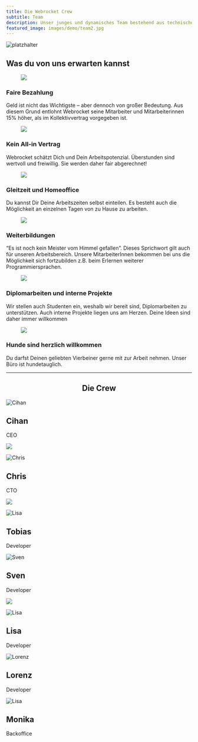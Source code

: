 ```yaml
---
title: Die Webrocket Crew
subtitle: Team
description: Unser junges und dynamisches Team bestehend aus technischen Masterminds und Analyse-Experten im Detail.
featured_image: images/demo/team2.jpg
---
```


![platzhalter](images/team/office.jpg)

## Was du von uns erwarten kannst

<div class="custom-cards">
  <article class="custom-card">
      <figure class="custom-card-thumb">
        <img src="images/jobs/Illu_faireBezahlung-150x150.png" />
      </figure>
      <div class="custom-card-content">
        <h3 class="custom-card-title">Faire Bezahlung</h3>
        <p class="custom-card-excerpt">Geld ist nicht das Wichtigste – aber dennoch von großer Bedeutung. Aus diesem Grund entlohnt Webrocket seine Mitarbeiter und Mitarbeiterinnen 15% höher, als im Kollektivvertrag vorgegeben ist.</p>
      </div>
  </article>
  <article class="custom-card">
    <figure class="custom-card-thumb">
      <img src="images/jobs/Illu_AllIn-150x150.png" />
    </figure>
    <div class="custom-card-content">
      <h3 class="custom-card-title">Kein All-in Vertrag</h3>
      <p class="custom-card-excerpt">Webrocket schätzt Dich und Dein Arbeitspotenzial. Überstunden sind wertvoll und freiwillig. Sie werden daher fair abgerechnet!</p>
    </div>
  </article>
  <article class="custom-card">
    <figure class="custom-card-thumb">
      <img src="images/jobs/Illu_Gleitzeit_HomeOffice-150x150.png" />
    </figure>
    <div class="custom-card-content">
      <h3 class="custom-card-title">Gleitzeit und Homeoffice</h3>
      <p class="custom-card-excerpt">Du kannst Dir Deine Arbeitszeiten selbst einteilen. Es besteht auch die Möglichkeit an einzelnen Tagen von zu Hause zu arbeiten.</p>
    </div>
  </article>
</div>
<div class="custom-cards">
  <article class="custom-card">
      <figure class="custom-card-thumb">
        <img src="images/team/Illu_Weiterbildung_CaseConflict-150x150.png" />
      </figure>
      <div class="custom-card-content">
        <h3 class="custom-card-title">Weiterbildungen</h3>
        <p class="custom-card-excerpt">“Es ist noch kein Meister vom Himmel gefallen”. Dieses Sprichwort gilt auch für unseren Arbeitsbereich. Unsere MitarbeiterInnen bekommen bei uns die Möglichkeit sich fortzubilden z.B. beim Erlernen weiterer Programmiersprachen.</p>
      </div>
  </article>
  <article class="custom-card">
    <figure class="custom-card-thumb">
      <img src="images/team/Illu_diplomepraktikaect-150x150.png" />
    </figure>
    <div class="custom-card-content">
      <h3 class="custom-card-title">Diplomarbeiten und interne Projekte</h3>
      <p class="custom-card-excerpt">Wir stellen auch Studenten ein, weshalb wir bereit sind, Diplomarbeiten zu unterstützen. Auch interne Projekte liegen uns am Herzen. Deine Ideen sind daher immer willkommen</p>
    </div>
  </article>
  <article class="custom-card">
    <figure class="custom-card-thumb">
      <img src="images/jobs/Illu_Hundefreundlichkeit-150x150.png" />
    </figure>
    <div class="custom-card-content">
      <h3 class="custom-card-title">Hunde sind herzlich willkommen</h3>
      <p class="custom-card-excerpt">Du darfst Deinen geliebten Vierbeiner gerne mit zur Arbeit nehmen. Unser Büro ist hundetauglich.</p>
    </div>
  </article>
</div>

---

<center><h2>Die Crew</h2></center>

<div class="container">
    <div class="profile-row">
      <div class="profile-card">
        <div class="profile-content">
          <div class="profile-image">
              <img src="/images/team/cihan.jpg" alt="Cihan">
          </div>
          <div class="profile-desc">
              <h2>Cihan</h2>
              <p>CEO</p>
              <p><a href="https://linkedin.com/in/cihan-avsar-8620547a" target="_blank"><img src="/images/team/linkedin.svg" /></a></p>
          </div>
        </div>
      </div>
      <div class="profile-card">
        <div class="profile-content">
          <div class="profile-image">
              <img src="/images/team/chris.jpg" alt="Chris">
          </div>
          <div class="profile-desc">
              <h2>Chris</h2>
              <p>CTO</p>
              <p><a href="https://linkedin.com/in/christof-staggl-3064a9241" target="_blank"><img src="/images/team/linkedin.svg" /></a></p>
          </div>
        </div>
      </div>
    </div>
    <div class="profile-row">
      <div class="profile-card">
        <div class="profile-content">
            <div class="profile-image">
                <img src="/images/team/avatar.webp" alt="Lisa">
            </div>
            <div class="profile-desc">
                <h2>Tobias</h2>
                <p>Developer</p>
                <!-- <p><a href="#" target="_blank"><img src="/images/team/linkedin.svg" /></a></p> -->
            </div>
        </div>
      </div>
      <div class="profile-card">
        <div class="profile-content">
            <div class="profile-image">
                <img src="/images/team/avatar.webp" alt="Sven">
            </div>
            <div class="profile-desc">
                <h2>Sven</h2>
                <p>Developer</p>
                <p><a href="https://linkedin.com/in/m00nbyte" target="_blank"><img src="/images/team/linkedin.svg" /></a></p>
            </div>
        </div>
      </div>
    </div>
    <div class="profile-row">
      <div class="profile-card">
        <div class="profile-content">
            <div class="profile-image">
                <img src="/images/team/avatar.webp" alt="Lisa">
            </div>
            <div class="profile-desc">
                <h2>Lisa</h2>
                <p>Developer</p>
                <!-- <p><a href="#" target="_blank"><img src="/images/team/linkedin.svg" /></a></p> -->
            </div>
        </div>
      </div>
      <div class="profile-card">
        <div class="profile-content">
            <div class="profile-image">
                <img src="/images/team/avatar.webp" alt="Lorenz">
            </div>
            <div class="profile-desc">
                <h2>Lorenz</h2>
                <p>Developer</p>
                <!-- <p><a href="#" target="_blank"><img src="/images/team/linkedin.svg" /></a></p> -->
            </div>
        </div>
      </div>
    </div>
        <div class="profile-row">
      <div class="profile-card">
        <div class="profile-content">
            <div class="profile-image">
                <img src="/images/team/avatar.webp" alt="Lisa">
            </div>
            <div class="profile-desc">
                <h2>Monika</h2>
                <p>Backoffice</p>
                <!-- <p><a href="#" target="_blank"><img src="/images/team/linkedin.svg" /></a></p> -->
            </div>
        </div>
      </div>
    </div>
</div>

